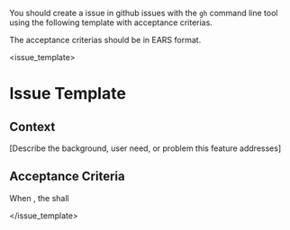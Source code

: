 You should create a issue in github issues with the `gh` command line tool using the following template with acceptance criterias.

The acceptance criterias should be in EARS format.

<issue_template>
# Issue Template

## Context

[Describe the background, user need, or problem this feature addresses]

## Acceptance Criteria

When <trigger>, the <system name> shall <system response>

</issue_template>